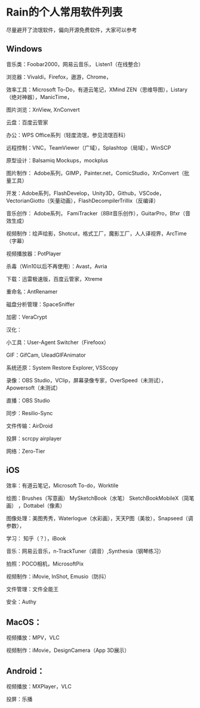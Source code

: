 # Rain的个人常用软件列表

尽量避开了流氓软件，偏向开源免费软件，大家可以参考

## Windows

音乐类：Foobar2000，网易云音乐， Listen1（在线整合）

浏览器：Vivaldi，Firefox，遨游，Chrome，

效率工具：Microsoft To-Do，有道云笔记，XMind ZEN（思维导图），Listary（绝对神器），ManicTime，

图片浏览：XnView, XnConvert

云盘：百度云管家 

办公：WPS Office系列（轻度流氓，参见流氓百科）  

远程控制：VNC，TeamViewer（广域），Splashtop（局域），WinSCP

原型设计：Balsamiq Mockups，mockplus

图片制作： Adobe系列，GIMP，Painter.net，ComicStudio，XnConvert（批量工具）

开发：Adobe系列，FlashDevelop，Unity3D，Github，VSCode，VectorianGiotto（矢量动画），FlashDecompilerTrillix（反编译）

音乐创作： Adobe系列， FamiTracker（8Bit音乐创作），GuitarPro，Bfxr（音效生成） 

视频制作：绘声绘影，Shotcut，格式工厂，魔影工厂，人人译视界，ArcTime（字幕）

视频播放器：PotPlayer

杀毒（Win10以后不再使用）：Avast，Avria

下载：迅雷极速版，百度云管家，Xtreme 

重命名：AntRenamer

磁盘分析管理：SpaceSniffer

加密：VeraCrypt

汉化：

小工具：User-Agent Switcher（Firefoox）

GIF：GifCam, UleadGIFAnimator

系统还原：System Restore Explorer, VSScopy

录像：OBS Studio，VClip，屏幕录像专家，OverSpeed（未测试），Apowersoft（未测试）

直播：OBS Studio

同步：Resilio-Sync

文件传输：AirDroid

投屏：scrcpy airplayer

网络：Zero-Tier

## iOS

效率：有道云笔记，Microsoft To-do，Worktile

绘图：Brushes（写意画） MySketchBook（水笔） SketchBookMobileX（简笔画） ，Dottabel（像素）

图像处理：美图秀秀，Waterlogue（水彩画），天天P图（美妆），Snapseed（调参数），

学习： 知乎（？），iBook

音乐：网易云音乐，n-TrackTuner（调音）,Synthesia（钢琴练习）

拍照：POCO相机，MicrosoftPix

视频制作：iMovie, InShot, Emusio（防抖）

文件管理：文件全能王

安全：Authy

## MacOS：

视频播放：MPV，VLC

视频制作：iMovie，DesignCamera（App 3D展示）

## Android：

视频播放：MXPlayer，VLC

投屏：乐播